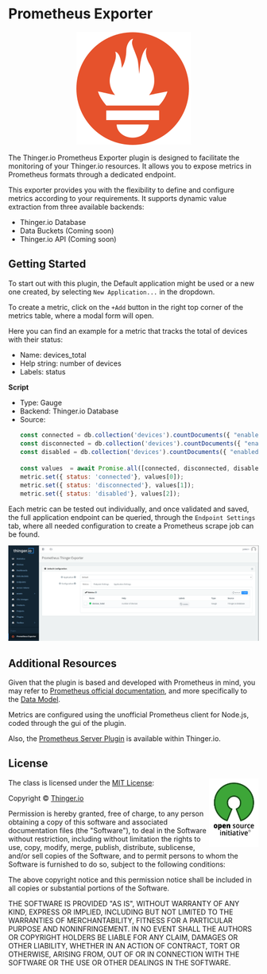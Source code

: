 
# Prometheus Exporter

<p align="center">
  <img src="/plugins/prometheus-exporter/assets/prometheus-logo.svg" onerror="this.src='https://marketplace.thinger.io/plugins/prometheus-exporter/assets/prometheus-logo.svg';this.onerror='';" alt="Prometheus logo">
</p>

The Thinger.io Prometheus Exporter plugin is designed to facilitate the monitoring of your Thinger.io resources. It allows you to expose metrics in Prometheus formats through a dedicated endpoint.

This exporter provides you with the flexibility to define and configure metrics according to your requirements. It supports dynamic value extraction from three available backends:

- Thinger.io Database
- Data Buckets (Coming soon)
- Thinger.io API (Coming soon)

## Getting Started

To start out with this plugin, the Default application might be used or a new one created, by selecting `New Application...` in the dropdown.

To create a metric, click on the `+Add` button in the right top corner of the metrics table, where a modal form will open.

Here you can find an example for a metric that tracks the total of devices with their status:

- Name: devices\_total
- Help string: number of devices
- Labels: status

**Script**

- Type: Gauge
- Backend: Thinger.io Database
- Source:
  ```js
  const connected = db.collection('devices').countDocuments({ "enabled": true, "connection.active": { "$eq": true }});
  const disconnected = db.collection('devices').countDocuments({ "enabled": true, "connection.active": { "$eq": false }});
  const disabled = db.collection('devices').countDocuments({ "enabled": false});

  const values  = await Promise.all([connected, disconnected, disabled]);
  metric.set({ status: 'connected'}, values[0]);
  metric.set({ status: 'disconnected'}, values[1]);
  metric.set({ status: 'disabled'}, values[2]);
  ```

Each metric can be tested out individually, and once validated and saved, the full application endpoint can be queried, through the `Endpoint Settings` tab, where all needed configuration to create a Prometheus scrape job can be found.

<img src="/plugins/prometheus-exporter/assets/prometheus-exporter.png" onerror="this.src='https://marketplace.thinger.io/plugins/prometheus-exporter/assets/prometheus-exporter.png';this.onerror='';" width="1024px">

## Additional Resources

Given that the plugin is based and developed with Prometheus in mind, you may refer to [Prometheus official documentation](https://prometheus.io/docs/introduction/overview/), and more specifically to the [Data Model](https://prometheus.io/docs/concepts/data_model/).

Metrics are configured using the unofficial Prometheus client for Node.js, coded through the gui of the plugin.

Also, the [Prometheus Server Plugin](https://marketplace.thinger.io/plugins/prometheus) is available within Thinger.io.

## License

<a href="http://opensource.org/">
  <img style="float: right;" width="100px" height="137px" src="/assets/OSI_Standard_Logo_0.svg">
</a>

The class is licensed under the [MIT License](http://opensource.org/licenses/MIT):

Copyright &copy; [Thinger.io](http://thinger.io)

Permission is hereby granted, free of charge, to any person obtaining a copy of this software and associated documentation files (the "Software"), to deal in the Software without restriction, including without limitation the rights to use, copy, modify, merge, publish, distribute, sublicense, and/or sell copies of the Software, and to permit persons to whom the Software is furnished to do so, subject to the following conditions:

The above copyright notice and this permission notice shall be included in all copies or substantial portions of the Software.

THE SOFTWARE IS PROVIDED "AS IS", WITHOUT WARRANTY OF ANY KIND, EXPRESS OR IMPLIED, INCLUDING BUT NOT LIMITED TO THE WARRANTIES OF MERCHANTABILITY, FITNESS FOR A PARTICULAR PURPOSE AND NONINFRINGEMENT. IN NO EVENT SHALL THE AUTHORS OR COPYRIGHT HOLDERS BE LIABLE FOR ANY CLAIM, DAMAGES OR OTHER LIABILITY, WHETHER IN AN ACTION OF CONTRACT, TORT OR OTHERWISE, ARISING FROM, OUT OF OR IN CONNECTION WITH THE SOFTWARE OR THE USE OR OTHER DEALINGS IN THE SOFTWARE.

